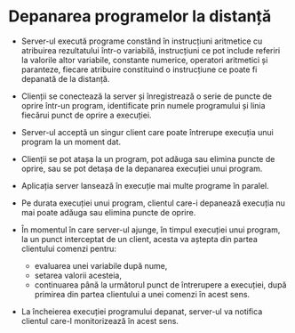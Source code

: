 # Depanarea programelor la distanță

- Server-ul execută programe constând în instrucțiuni aritmetice cu atribuirea rezultatului într-o variabilă, instrucțiuni ce pot include referiri la valorile altor variabile, constante numerice, operatori aritmetici și paranteze, fiecare atribuire constituind o instrucțiune ce poate fi depanată de la distanță.

- Clienții se conectează la server și înregistrează o serie de puncte de oprire într-un program, identificate prin numele programului și linia fiecărui punct de oprire a execuției.

- Server-ul acceptă un singur client care poate întrerupe execuția unui program la un moment dat.

- Clienții se pot atașa la un program, pot adăuga sau elimina puncte de oprire, sau se pot detașa de la depanarea execuției unui program.

- Aplicația server lansează în execuție mai multe programe în paralel.

- Pe durata execuției unui program, clientul care-i depanează execuția nu mai poate adăuga sau elimina puncte de oprire.

- În momentul în care server-ul ajunge, în timpul execuției unui program, la un punct interceptat de un client, acesta va aștepta din partea clientului comenzi pentru:
  - evaluarea unei variabile după nume,
  - setarea valorii acesteia,
  - continuarea până la următorul punct de întrerupere a execuției, după primirea din partea clientului a unei comenzi în acest sens.

- La încheierea execuției programului depanat, server-ul va notifica clientul care-l monitorizează în acest sens.